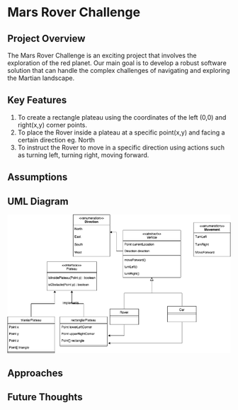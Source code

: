 # Mars Rover Challenge

## Project Overview

The Mars Rover Challenge is an exciting project that involves the exploration
of the red planet. Our main goal is to develop a robust 
software solution that can handle the complex challenges
of navigating and exploring the Martian landscape.

## Key Features

1. To create a rectangle plateau using the coordinates of the left (0,0) and right(x,y) corner points.
2. To place the Rover inside a plateau at a specific point(x,y)
and facing a certain direction eg. North
3. To instruct the Rover to move in a specific direction using actions such as turning left,
turning right, moving forward.


## Assumptions


## UML Diagram

![UML Diagram of Mars Rover Challenge](./assets/images/UML-MarsRoverChallenge.drawio.png)

## Approaches

## Future Thoughts